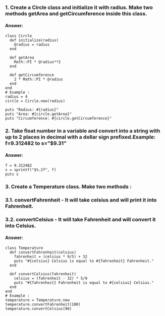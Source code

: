 ### 1. Create a Circle class and initialize it with radius. Make two methods getArea and getCircumference inside this class.
#### Answer:
```
class Circle
  def initialize(radius)
    @radius = radius
  end

  def getArea
    Math::PI * @radius**2
  end

  def getCircumference
    2 * Math::PI * @radius
  end
end
# Example :
radius = 4
circle = Circle.new(radius)

puts "Radius: #{radius}"
puts "Area: #{circle.getArea}"
puts "Circumference: #{circle.getCircumference}"
```
### 2. Take float number in a variable and convert into a string with up to 2 places in decimal with a dollar sign prefixed.Example: f=9.312482 to s=”$9.31”
#### Answer:
```
f = 9.312482
s = sprintf("$%.2f", f)
puts s
```
### 3. Create a Temperature class. Make two methods :
### 3.1. convertFahrenheit - It will take celsius and will print it into Fahrenheit.
### 3.2. convertCelsius - It will take Fahrenheit and will convert it into Celsius.
#### Answer:
```
class Temperature
  def convertFahrenheit(celsius)
    fahrenheit = (celsius * 9/5) + 32
    puts "#{celsius} Celsius is equal to #{fahrenheit} Fahrenheit."
  end

  def convertCelsius(fahrenheit)
    celsius = (fahrenheit - 32) * 5/9
    puts "#{fahrenheit} Fahrenheit is equal to #{celsius} Celsius."
  end
end
# Example :
temperature = Temperature.new
temperature.convertFahrenheit(100) 
temperature.convertCelsius(98)   
```

